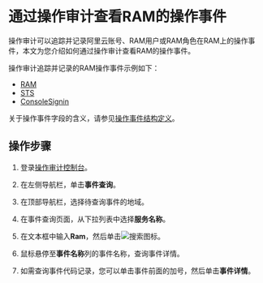 # 通过操作审计查看RAM的操作事件

操作审计可以追踪并记录阿里云账号、RAM用户或RAM角色在RAM上的操作事件，本文为您介绍如何通过操作审计查看RAM的操作事件。

操作审计追踪并记录的RAM操作事件示例如下：

-   [RAM](/cn.zh-CN/管理历史事件/操作事件示例/RAM.md)
-   [STS](/cn.zh-CN/管理历史事件/操作事件示例/STS.md)
-   [ConsoleSignin](/cn.zh-CN/管理历史事件/操作事件示例/ConsoleSignin.md)

关于操作事件字段的含义，请参见[操作事件结构定义](/cn.zh-CN/管理历史事件/操作事件结构定义.md)。

## 操作步骤

1.  登录[操作审计控制台](https://actiontrail.console.aliyun.com)。

2.  在左侧导航栏，单击**事件查询**。

3.  在顶部导航栏，选择待查询事件的地域。

4.  在事件查询页面，从下拉列表中选择**服务名称**。

5.  在文本框中输入**Ram**，然后单击![搜索](https://static-aliyun-doc.oss-accelerate.aliyuncs.com/assets/img/zh-CN/9986867061/p195915.png)图标。

6.  鼠标悬停至**事件名称**列的事件名称，查询事件详情。

7.  如需查询事件代码记录，您可以单击事件前面的加号，然后单击**事件详情**。


